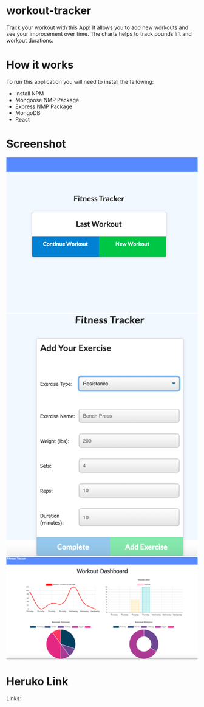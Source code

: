 # workout-tracker
Track your workout with this App! It allows you to add new workouts and see your improcement over time. The charts helps to track pounds lift and workout durations. 

# How it works
To run this application you will need to install the fallowing:

* Install NPM
* Mongoose  NMP Package
* Express NMP Package
* MongoDB
* React



# Screenshot

![HomePage](./images/Home.png)
![Create Workout](./images/Creating_Workout.png)
![Charts](./images/Charts.png)


# Heruko Link

Links: 